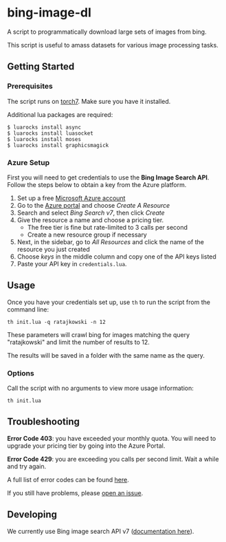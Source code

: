 # bing-image-dl

A script to programmatically download  large sets of images from bing.

This script is useful to amass datasets for various image processing tasks.


## Getting Started

### Prerequisites

The script runs on [torch7](http://torch.ch/). Make sure you have it installed.

Additional lua packages are required:

    $ luarocks install async
    $ luarocks install luasocket
    $ luarocks install moses
    $ luarocks install graphicsmagick

### Azure Setup

First you will need to get credentials to use the **Bing Image Search API**.
Follow the steps below to obtain a key from the Azure platform.

  1. Set up a free [Microsoft Azure account](https://azure.microsoft.com/en-us/free/)
  2. Go to the [Azure portal](https://portal.azure.com/) and choose _Create A Resource_
  3. Search and select _Bing Search v7_, then click _Create_
  4. Give the resource a name and choose a pricing tier.
     * The free tier is fine but rate-limited to 3 calls per second
     * Create a new resource group if necessary
  5. Next, in the sidebar, go to _All Resources_ and click the name
     of the resource you just created
  6. Choose _keys_ in the middle column and copy one of the API keys listed
  7. Paste your API key in `credentials.lua`.


## Usage

Once you have your credentials set up, use `th` to run the script
from the command line:

    th init.lua -q ratajkowski -n 12

These parameters will crawl bing for images matching the query "ratajkowski" and
limit the number of results to 12.

The results will be saved in a folder with the same name as the query.

### Options

Call the script with no arguments to view more usage information:

    th init.lua


## Troubleshooting

**Error Code 403**: you have exceeded your monthly quota. You will need
to upgrade your pricing tier by going into the Azure Portal.

**Error Code 429**: you are exceeding you calls per second limit.
Wait a while and try again.

A full list of error codes can be found [here](https://docs.microsoft.com/en-us/rest/api/cognitiveservices/bing-images-api-v7-reference#error-codes).

If you still have problems, please [open an issue](https://github.com/discretenewyork/bing-image-dl/issues/new).


## Developing

We currently use Bing image search API v7
([documentation here](https://docs.microsoft.com/en-us/rest/api/cognitiveservices/bing-images-api-v7-reference)).
